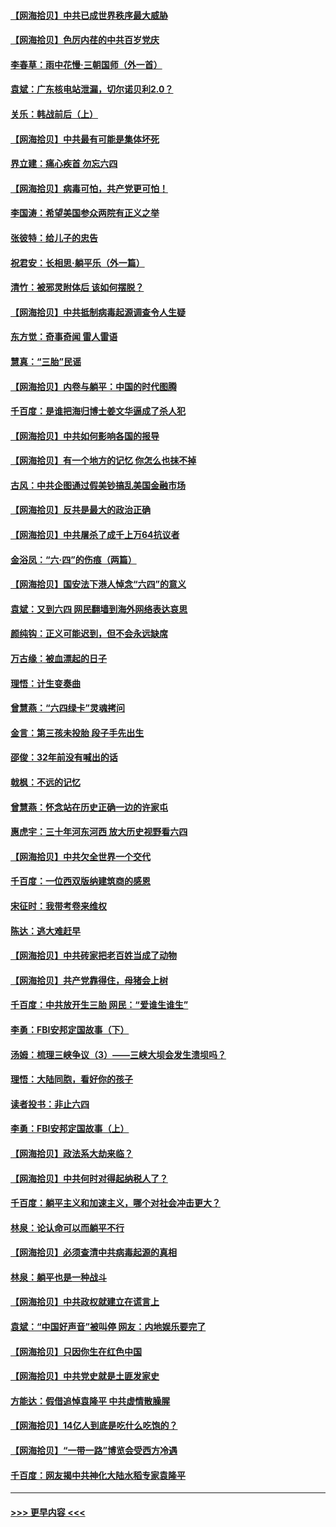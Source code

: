 #### [【网海拾贝】中共已成世界秩序最大威胁](../pages/nsc993/n13028138.md?t=06181002) 
#### [【网海拾贝】色厉内荏的中共百岁党庆](../pages/nsc993/n13025582.md?t=06181002) 
#### [李春草：雨中花慢‧三朝国师（外一首）](../pages/nsc993/n13025567.md?t=06181002) 
#### [袁斌：广东核电站泄漏，切尔诺贝利2.0？](../pages/nsc993/n13025475.md?t=06181002) 
#### [关乐：韩战前后（上）](../pages/nsc993/n13025387.md?t=06181002) 
#### [【网海拾贝】中共最有可能是集体坏死](../pages/nsc993/n13023101.md?t=06181002) 
#### [界立建：痛心疾首 勿忘六四](../pages/nsc993/n13022339.md?t=06181002) 
#### [【网海拾贝】病毒可怕，共产党更可怕！](../pages/nsc993/n13020728.md?t=06181002) 
#### [李国涛：希望美国参众两院有正义之举](../pages/nsc993/n13020674.md?t=06181002) 
#### [张彼特：给儿子的忠告](../pages/nsc993/n13018934.md?t=06181002) 
#### [祝君安：长相思‧躺平乐（外一篇）](../pages/nsc993/n13018923.md?t=06181002) 
#### [清竹：被邪灵附体后 该如何摆脱？](../pages/nsc993/n13018877.md?t=06181002) 
#### [【网海拾贝】中共抵制病毒起源调查令人生疑](../pages/nsc993/n13017785.md?t=06181002) 
#### [东方觉：奇事奇闻 雷人雷语](../pages/nsc993/n13017577.md?t=06181002) 
#### [慧真：“三胎”民谣](../pages/nsc993/n13017394.md?t=06181002) 
#### [【网海拾贝】内卷与躺平：中国的时代图腾](../pages/nsc993/n13016128.md?t=06181002) 
#### [千百度：是谁把海归博士姜文华逼成了杀人犯](../pages/nsc993/n13015218.md?t=06181002) 
#### [【网海拾贝】中共如何影响各国的报导](../pages/nsc993/n13012599.md?t=06181002) 
#### [【网海拾贝】有一个地方的记忆 你怎么也抹不掉](../pages/nsc993/n13009802.md?t=06181002) 
#### [古风：中共企图通过假美钞搞乱美国金融市场](../pages/nsc993/n13009626.md?t=06181002) 
#### [【网海拾贝】反共是最大的政治正确](../pages/nsc993/n13007051.md?t=06181002) 
#### [【网海拾贝】中共屠杀了成千上万64抗议者](../pages/nsc993/n13002713.md?t=06181002) 
#### [金浴凤：“六·四”的伤痕（两篇）](../pages/nsc993/n13001719.md?t=06181002) 
#### [【网海拾贝】国安法下港人悼念“六四”的意义](../pages/nsc993/n13001039.md?t=06181002) 
#### [袁斌：又到六四 网民翻墙到海外网络表达哀思](../pages/nsc993/n13000995.md?t=06181002) 
#### [颜纯钩：正义可能迟到，但不会永远缺席](../pages/nsc993/n13000920.md?t=06181002) 
#### [万古缘：被血漂起的日子](../pages/nsc993/n13000914.md?t=06181002) 
#### [理悟：计生变奏曲](../pages/nsc993/n13000414.md?t=06181002) 
#### [曾慧燕：“六四绿卡”灵魂拷问](../pages/nsc993/n13000277.md?t=06181002) 
#### [金言：第三孩未投胎 段子手先出生](../pages/nsc993/n13000215.md?t=06181002) 
#### [邵俊：32年前没有喊出的话](../pages/nsc993/n13000181.md?t=06181002) 
#### [戟枫：不远的记忆](../pages/nsc993/n13000121.md?t=06181002) 
#### [曾慧燕：怀念站在历史正确一边的许家屯](../pages/nsc993/n13000073.md?t=06181002) 
#### [惠虎宇：三十年河东河西 放大历史视野看六四](../pages/nsc993/n13000018.md?t=06181002) 
#### [【网海拾贝】中共欠全世界一个交代](../pages/nsc993/n12998706.md?t=06181002) 
#### [千百度：一位西双版纳建筑商的感恩](../pages/nsc993/n12998487.md?t=06181002) 
#### [宋征时：我带考卷来维权](../pages/nsc993/n12994088.md?t=06181002) 
#### [陈达：逃大难赶早](../pages/nsc993/n12993569.md?t=06181002) 
#### [【网海拾贝】中共砖家把老百姓当成了动物](../pages/nsc993/n12993483.md?t=06181002) 
#### [【网海拾贝】共产党靠得住，母猪会上树](../pages/nsc993/n12990730.md?t=06181002) 
#### [千百度：中共放开生三胎 网民：“爱谁生谁生”](../pages/nsc993/n12990644.md?t=06181002) 
#### [李勇：FBI安邦定国故事（下）](../pages/nsc993/n12987854.md?t=06181002) 
#### [汤姆：梳理三峡争议（3）——三峡大坝会发生溃坝吗？](../pages/nsc993/n12989806.md?t=06181002) 
#### [理悟：大陆同胞，看好你的孩子](../pages/nsc993/n12989778.md?t=06181002) 
#### [读者投书：非止六四](../pages/nsc993/n12989673.md?t=06181002) 
#### [李勇：FBI安邦定国故事（上）](../pages/nsc993/n12987749.md?t=06181002) 
#### [【网海拾贝】政法系大劫来临？](../pages/nsc993/n12987596.md?t=06181002) 
#### [【网海拾贝】中共何时对得起纳税人了？](../pages/nsc993/n12985578.md?t=06181002) 
#### [千百度：躺平主义和加速主义，哪个对社会冲击更大？](../pages/nsc993/n12985512.md?t=06181002) 
#### [林泉：论认命可以而躺平不行](../pages/nsc993/n12985505.md?t=06181002) 
#### [【网海拾贝】必须查清中共病毒起源的真相](../pages/nsc993/n12984276.md?t=06181002) 
#### [林泉：躺平也是一种战斗](../pages/nsc993/n12984194.md?t=06181002) 
#### [【网海拾贝】中共政权就建立在谎言上](../pages/nsc993/n12981880.md?t=06181002) 
#### [袁斌：“中国好声音”被叫停 网友：内地娱乐要完了](../pages/nsc993/n12981826.md?t=06181002) 
#### [【网海拾贝】只因你生在红色中国](../pages/nsc993/n12979096.md?t=06181002) 
#### [【网海拾贝】中共党史就是土匪发家史](../pages/nsc993/n12976478.md?t=06181002) 
#### [方能达：假借追悼袁隆平 中共虚情散臊腥](../pages/nsc993/n12976396.md?t=06181002) 
#### [【网海拾贝】14亿人到底是吃什么吃饱的？](../pages/nsc993/n12974125.md?t=06181002) 
#### [【网海拾贝】“一带一路”博览会受西方冷遇](../pages/nsc993/n12971787.md?t=06181002) 
#### [千百度：网友揭中共神化大陆水稻专家袁隆平](../pages/nsc993/n12971733.md?t=06181002) 

----
#### [ >>> 更早内容 <<< ](../indexes/nsc993-earlier.md)
